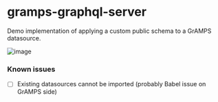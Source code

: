 # gramps-graphql-server

Demo implementation of applying a custom public schema to a GrAMPS datasource.

![image](https://user-images.githubusercontent.com/852069/34857668-6369eb74-f74c-11e7-83d4-2496ef14a6b5.png)

### Known issues

- [ ] Existing datasources cannot be imported (probably Babel issue on GrAMPS side)
